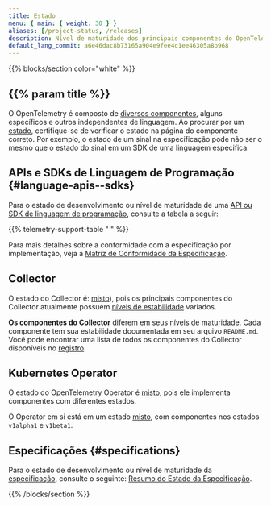 ```yaml
---
title: Estado
menu: { main: { weight: 30 } }
aliases: [/project-status, /releases]
description: Nível de maturidade dos principais componentes do OpenTelemetry
default_lang_commit: a6e46dac8b73165a904e9fee4c1ee46305a8b968
---
```


{{% blocks/section color="white" %}}

## {{% param title %}}

O OpenTelemetry é composto de
[diversos componentes](/docs/concepts/components/), alguns específicos e outros
independentes de linguagem. Ao procurar por um
[estado](/docs/specs/otel/versioning-and-stability/), certifique-se de verificar
o estado na página do componente correto. Por exemplo, o estado de um sinal na
especificação pode não ser o mesmo que o estado do sinal em um SDK de uma
linguagem especifica.

## APIs e SDKs de Linguagem de Programação {#language-apis--sdks}

Para o estado de desenvolvimento ou nível de maturidade de uma
[API ou SDK de linguagem de programação](/docs/languages/), consulte a tabela a
seguir:

{{% telemetry-support-table " " %}}

Para mais detalhes sobre a conformidade com a especificação por implementação,
veja a
[Matriz de Conformidade da Especificação](https://github.com/open-telemetry/opentelemetry-specification/blob/main/spec-compliance-matrix.md).

## Collector

O estado do Collector é: [misto](/docs/specs/otel/document-status/#mixed)), pois
os principais componentes do Collector atualmente possuem
[níveis de estabilidade](https://github.com/open-telemetry/opentelemetry-collector#stability-levels)
variados.

**Os componentes do Collector** diferem em seus níveis de maturidade. Cada
componente tem sua estabilidade documentada em seu arquivo `README.md`. Você
pode encontrar uma lista de todos os componentes do Collector disponíveis no
[registro](/ecosystem/registry/?language=collector).

## Kubernetes Operator

O estado do OpenTelemetry Operator é
[misto](/docs/specs/otel/document-status/#mixed), pois ele implementa
componentes com diferentes estados.

O Operator em si está em um estado
[misto](/docs/specs/otel/document-status/#mixed), com componentes nos estados
`v1alpha1` e `v1beta1`.

## Especificações {#specifications}

Para o estado de desenvolvimento ou nível de maturidade da
[especificação](/docs/specs/otel/), consulte o seguinte:
[Resumo do Estado da Especificação](/docs/specs/status/).

{{% /blocks/section %}}
